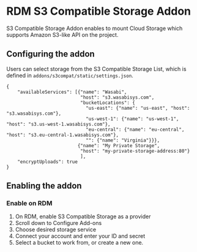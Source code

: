 # RDM S3 Compatible Storage Addon

S3 Compatible Storage Addon enables to mount Cloud Storage which supports Amazon S3-like API on the project.

## Configuring the addon

Users can select storage from the S3 Compatible Storage List,
which is defined in `addons/s3compat/static/settings.json`.

```
{
    "availableServices": [{"name": "Wasabi",
                           "host": "s3.wasabisys.com",
                           "bucketLocations": {
                             "us-east": {"name": "us-east", "host": "s3.wasabisys.com"},
                             "us-west-1": {"name": "us-west-1", "host": "s3.us-west-1.wasabisys.com"},
                             "eu-central": {"name": "eu-central", "host": "s3.eu-central-1.wasabisys.com"},
                             "": {"name": "Virginia"}}},
                          {"name": "My Private Storage",
                           "host": "my-private-storage-address:80"}
                           ],
    "encryptUploads": true
}
```

## Enabling the addon

### Enable on RDM
1. On RDM, enable S3 Compatible Storage as a provider
2. Scroll down to Configure Add-ons
3. Choose desired storage service
4. Connect your account and enter your ID and secret
5. Select a bucket to work from, or create a new one.
